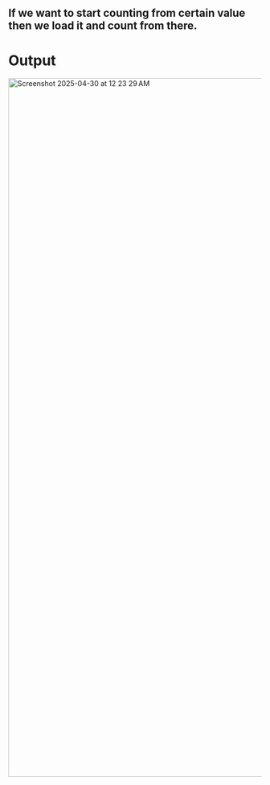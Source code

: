 ## If we want to start counting from certain value then we load it and count from there.

# Output

<img width="1390" alt="Screenshot 2025-04-30 at 12 23 29 AM" src="https://github.com/user-attachments/assets/65c7f73a-72df-4f7f-9f32-862675047601" />
